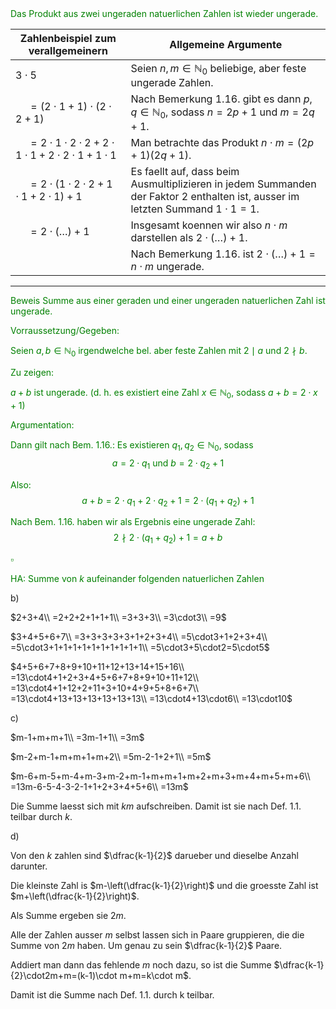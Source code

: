 <span style="color: green">
Das Produkt aus zwei ungeraden natuerlichen Zahlen ist wieder ungerade.

| Zahlenbeispiel zum verallgemeinern                               | Allgemeine Argumente                                                                                                             |
| ---------------------------------------------------------------- | -------------------------------------------------------------------------------------------------------------------------------- |
| $3\cdot5$                                                        | Seien $n,m\in\mathbb{N}_0$ beliebige, aber feste ungerade Zahlen.                                                                |
| $\quad =(2\cdot1+1)\cdot(2\cdot2+1)$                             | Nach Bemerkung 1.16. gibt es dann $p,q\in\mathbb{N}_0$, sodass $n=2p+1$ und $m=2q+1$.                                            |
| $\quad =2\cdot1\cdot2\cdot2+2\cdot1\cdot1+2\cdot2\cdot1+1\cdot1$ | Man betrachte das Produkt $n\cdot m=(2p+1)(2q+1)$.                                                                               |
| $\quad =2\cdot(1\cdot2\cdot2+1\cdot1+2\cdot1)+1$                 | Es faellt auf, dass beim Ausmultiplizieren in jedem Summanden der Faktor 2 enthalten ist, ausser im letzten Summand $1\cdot1=1$. |
| $\quad =2\cdot(\dots)+1$                                         | Insgesamt koennen wir also $n\cdot m$ darstellen als $2\cdot(\dots)+1$.                                                          |
|                                                                  | Nach Bemerkung 1.16. ist $2\cdot(\dots)+1=n\cdot m$ ungerade.                                                                    |

---

Beweis 
Summe aus einer geraden und einer ungeraden natuerlichen Zahl ist ungerade.

Vorraussetzung/Gegeben:

Seien $a,b\in\mathbb{N}_0$ irgendwelche bel. aber feste Zahlen mit $2\mid a$ und $2\nmid b$.

Zu zeigen: 

$a+b$ ist ungerade. (d. h. es existiert eine Zahl $x\in\mathbb{N}_0$, sodass $a+b = 2\cdot x +1$)

Argumentation:

Dann gilt nach Bem. 1.16.:
Es existieren $q_1,q_2\in\mathbb{N}_0$, sodass
$$a=2\cdot q_1\text{ und }b=2\cdot q_2+1$$

Also:
$$a+b=2\cdot q_1+2\cdot q_2 + 1 = 2\cdot(q_1+q_2)+1$$

Nach Bem. 1.16. haben wir als Ergebnis eine ungerade Zahl:
$$2\nmid 2\cdot(q_1+q_2)+1 = a+b$$

$\square$

HA: Summe von $k$ aufeinander folgenden natuerlichen Zahlen

</span>

b)

$2+3+4\\
=2+2+2+1+1+1\\
=3+3+3\\
=3\cdot3\\
=9$

$3+4+5+6+7\\
=3+3+3+3+3+1+2+3+4\\
=5\cdot3+1+2+3+4\\
=5\cdot3+1+1+1+1+1+1+1+1+1+1\\
=5\cdot3+5\cdot2=5\cdot5$

$4+5+6+7+8+9+10+11+12+13+14+15+16\\
=13\cdot4+1+2+3+4+5+6+7+8+9+10+11+12\\
=13\cdot4+1+12+2+11+3+10+4+9+5+8+6+7\\
=13\cdot4+13+13+13+13+13+13\\
=13\cdot4+13\cdot6\\
=13\cdot10$

c)

$m-1+m+m+1\\
=3m-1+1\\
=3m$

$m-2+m-1+m+m+1+m+2\\
=5m-2-1+2+1\\
=5m$

$m-6+m-5+m-4+m-3+m-2+m-1+m+m+1+m+2+m+3+m+4+m+5+m+6\\
=13m-6-5-4-3-2-1+1+2+3+4+5+6\\
=13m$

Die Summe laesst sich mit $km$ aufschreiben.
Damit ist sie nach Def. 1.1. teilbar durch $k$.

d)

Von den $k$ zahlen sind $\dfrac{k-1}{2}$ darueber und dieselbe Anzahl darunter.

Die kleinste Zahl is $m-\left(\dfrac{k-1}{2}\right)$ und die groesste Zahl ist $m+\left(\dfrac{k-1}{2}\right)$.

Als Summe ergeben sie $2m$.

Alle der Zahlen ausser $m$ selbst lassen sich in Paare gruppieren, die die Summe von $2m$ haben.
Um genau zu sein $\dfrac{k-1}{2}$ Paare.

Addiert man dann das fehlende $m$ noch dazu, so ist die Summe $\dfrac{k-1}{2}\cdot2m+m=(k-1)\cdot m+m=k\cdot m$.

Damit ist die Summe nach Def. 1.1. durch k teilbar.





<span style="color: green">
</span>